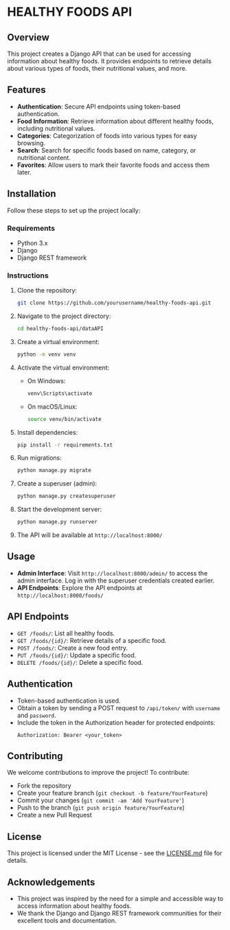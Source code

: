 # HEALTHY FOODS API

## Overview
This project creates a Django API that can be used for accessing information about healthy foods. It provides endpoints to retrieve details about various types of foods, their nutritional values, and more.

## Features
- **Authentication**: Secure API endpoints using token-based authentication.
- **Food Information**: Retrieve information about different healthy foods, including nutritional values.
- **Categories**: Categorization of foods into various types for easy browsing.
- **Search**: Search for specific foods based on name, category, or nutritional content.
- **Favorites**: Allow users to mark their favorite foods and access them later.

## Installation
Follow these steps to set up the project locally:

### Requirements
- Python 3.x
- Django
- Django REST framework

### Instructions
1. Clone the repository:
   ```bash
   git clone https://github.com/yourusername/healthy-foods-api.git
   ```

2. Navigate to the project directory:
   ```bash
   cd healthy-foods-api/dataAPI
   ```

3. Create a virtual environment:
   ```bash
   python -m venv venv
   ```

4. Activate the virtual environment:
   - On Windows:
     ```bash
     venv\Scripts\activate
     ```
   - On macOS/Linux:
     ```bash
     source venv/bin/activate
     ```

5. Install dependencies:
   ```bash
   pip install -r requirements.txt

   ```

6. Run migrations:
   ```bash
   python manage.py migrate
   ```

7. Create a superuser (admin):
   ```bash
   python manage.py createsuperuser
   ```

8. Start the development server:
   ```bash
   python manage.py runserver
   ```

9. The API will be available at `http://localhost:8000/`

## Usage
- **Admin Interface**: Visit `http://localhost:8000/admin/` to access the admin interface. Log in with the superuser credentials created earlier.
- **API Endpoints**: Explore the API endpoints at `http://localhost:8000/foods/`

## API Endpoints
- `GET /foods/`: List all healthy foods.
- `GET /foods/{id}/`: Retrieve details of a specific food.
- `POST /foods/`: Create a new food entry.
- `PUT /foods/{id}/`: Update a specific food.
- `DELETE /foods/{id}/`: Delete a specific food.

## Authentication
- Token-based authentication is used.
- Obtain a token by sending a POST request to `/api/token/` with `username` and `password`.
- Include the token in the Authorization header for protected endpoints:
  ```
  Authorization: Bearer <your_token>
  ```

## Contributing
We welcome contributions to improve the project! To contribute:
- Fork the repository
- Create your feature branch (`git checkout -b feature/YourFeature`)
- Commit your changes (`git commit -am 'Add YourFeature'`)
- Push to the branch (`git push origin feature/YourFeature`)
- Create a new Pull Request

## License
This project is licensed under the MIT License - see the [LICENSE.md](https://www.mit.edu/~amini/LICENSE.md) file for details.

## Acknowledgements
- This project was inspired by the need for a simple and accessible way to access information about healthy foods.
- We thank the Django and Django REST framework communities for their excellent tools and documentation.
